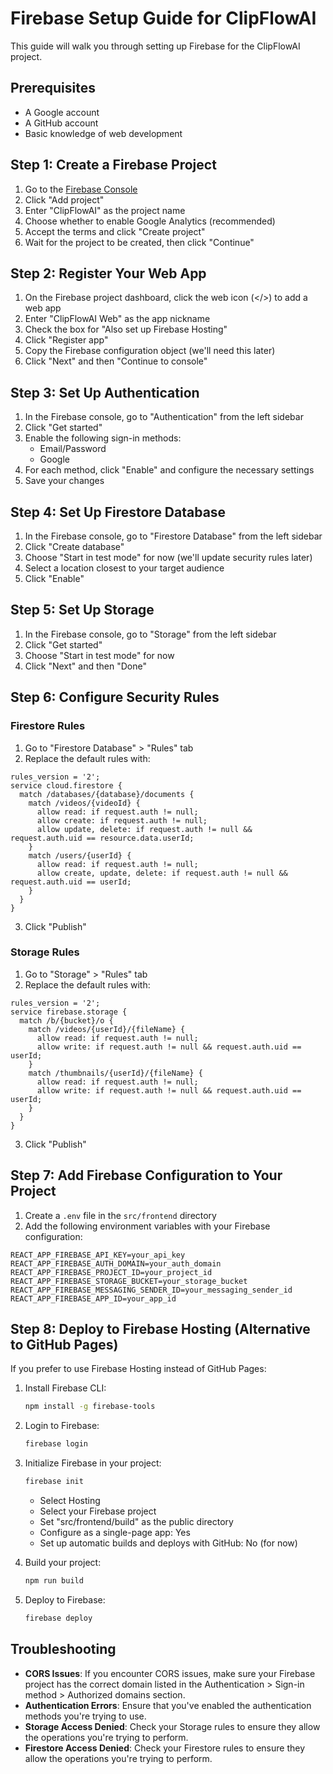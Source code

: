 # Firebase Setup Guide for ClipFlowAI

This guide will walk you through setting up Firebase for the ClipFlowAI project.

## Prerequisites

- A Google account
- A GitHub account
- Basic knowledge of web development

## Step 1: Create a Firebase Project

1. Go to the [Firebase Console](https://console.firebase.google.com/)
2. Click "Add project"
3. Enter "ClipFlowAI" as the project name
4. Choose whether to enable Google Analytics (recommended)
5. Accept the terms and click "Create project"
6. Wait for the project to be created, then click "Continue"

## Step 2: Register Your Web App

1. On the Firebase project dashboard, click the web icon (</>) to add a web app
2. Enter "ClipFlowAI Web" as the app nickname
3. Check the box for "Also set up Firebase Hosting"
4. Click "Register app"
5. Copy the Firebase configuration object (we'll need this later)
6. Click "Next" and then "Continue to console"

## Step 3: Set Up Authentication

1. In the Firebase console, go to "Authentication" from the left sidebar
2. Click "Get started"
3. Enable the following sign-in methods:
   - Email/Password
   - Google
4. For each method, click "Enable" and configure the necessary settings
5. Save your changes

## Step 4: Set Up Firestore Database

1. In the Firebase console, go to "Firestore Database" from the left sidebar
2. Click "Create database"
3. Choose "Start in test mode" for now (we'll update security rules later)
4. Select a location closest to your target audience
5. Click "Enable"

## Step 5: Set Up Storage

1. In the Firebase console, go to "Storage" from the left sidebar
2. Click "Get started"
3. Choose "Start in test mode" for now
4. Click "Next" and then "Done"

## Step 6: Configure Security Rules

### Firestore Rules

1. Go to "Firestore Database" > "Rules" tab
2. Replace the default rules with:

```
rules_version = '2';
service cloud.firestore {
  match /databases/{database}/documents {
    match /videos/{videoId} {
      allow read: if request.auth != null;
      allow create: if request.auth != null;
      allow update, delete: if request.auth != null && request.auth.uid == resource.data.userId;
    }
    match /users/{userId} {
      allow read: if request.auth != null;
      allow create, update, delete: if request.auth != null && request.auth.uid == userId;
    }
  }
}
```

3. Click "Publish"

### Storage Rules

1. Go to "Storage" > "Rules" tab
2. Replace the default rules with:

```
rules_version = '2';
service firebase.storage {
  match /b/{bucket}/o {
    match /videos/{userId}/{fileName} {
      allow read: if request.auth != null;
      allow write: if request.auth != null && request.auth.uid == userId;
    }
    match /thumbnails/{userId}/{fileName} {
      allow read: if request.auth != null;
      allow write: if request.auth != null && request.auth.uid == userId;
    }
  }
}
```

3. Click "Publish"

## Step 7: Add Firebase Configuration to Your Project

1. Create a `.env` file in the `src/frontend` directory
2. Add the following environment variables with your Firebase configuration:

```
REACT_APP_FIREBASE_API_KEY=your_api_key
REACT_APP_FIREBASE_AUTH_DOMAIN=your_auth_domain
REACT_APP_FIREBASE_PROJECT_ID=your_project_id
REACT_APP_FIREBASE_STORAGE_BUCKET=your_storage_bucket
REACT_APP_FIREBASE_MESSAGING_SENDER_ID=your_messaging_sender_id
REACT_APP_FIREBASE_APP_ID=your_app_id
```

## Step 8: Deploy to Firebase Hosting (Alternative to GitHub Pages)

If you prefer to use Firebase Hosting instead of GitHub Pages:

1. Install Firebase CLI:
   ```bash
   npm install -g firebase-tools
   ```

2. Login to Firebase:
   ```bash
   firebase login
   ```

3. Initialize Firebase in your project:
   ```bash
   firebase init
   ```
   - Select Hosting
   - Select your Firebase project
   - Set "src/frontend/build" as the public directory
   - Configure as a single-page app: Yes
   - Set up automatic builds and deploys with GitHub: No (for now)

4. Build your project:
   ```bash
   npm run build
   ```

5. Deploy to Firebase:
   ```bash
   firebase deploy
   ```

## Troubleshooting

- **CORS Issues**: If you encounter CORS issues, make sure your Firebase project has the correct domain listed in the Authentication > Sign-in method > Authorized domains section.
- **Authentication Errors**: Ensure that you've enabled the authentication methods you're trying to use.
- **Storage Access Denied**: Check your Storage rules to ensure they allow the operations you're trying to perform.
- **Firestore Access Denied**: Check your Firestore rules to ensure they allow the operations you're trying to perform.
